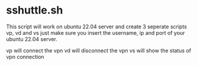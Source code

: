 # sshuttle.sh 
This script will work on ubuntu 22.04 server and create 3 seperate scripts vp, vd and vs just make sure you insert the username, ip and port of your ubuntu 22.04 server.

vp will connect the vpn
vd will disconnect the vpn
vs will show the status of vpn connection
